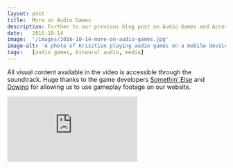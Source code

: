 ```yaml
---
layout: post
title:  More on Audio Games
description: Further to our previous blog post on Audio Games and Accessibility published last month, we have worked on preparing a video that describes in detail the different sound design methods used in the audio games Papa Sangre, The Nightjar and A Blind Legend. 
date:   2016-10-14
image:  '/images/2016-10-14-more-on-audio-games.jpg'
image-alt: 'A photo of Krisztian playing audio games on a mobile device with the game logos behind him.'
tags:   [audio games, binaural audio, media]
---
```


All visual content available in the video is accessible through the soundtrack. Huge thanks to the game developers [Somethin’ Else](https://somethinelse.com/) and [Dowino](https://www.dowino.com/en/) for allowing us to use gameplay footage on our website.

<p><iframe title="Audio Games." src="https://www.youtube.com/embed/bOJu8zfXytc" loading="lazy" frameborder="0" allowfullscreen></iframe></p>



